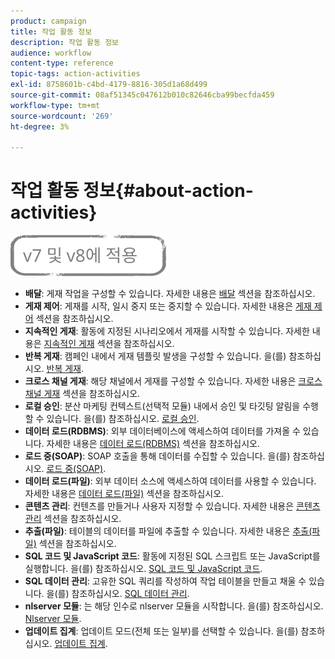 ```yaml
---
product: campaign
title: 작업 활동 정보
description: 작업 활동 정보
audience: workflow
content-type: reference
topic-tags: action-activities
exl-id: 8758601b-c4bd-4179-8816-305d1a68d499
source-git-commit: 08af51345c047612b010c82646cba99becfda459
workflow-type: tm+mt
source-wordcount: '269'
ht-degree: 3%

---
```


# 작업 활동 정보{#about-action-activities}

![](../../assets/common.svg)

* **배달**: 게재 작업을 구성할 수 있습니다. 자세한 내용은 [배달](delivery.md) 섹션을 참조하십시오.
* **게재 제어**: 게재를 시작, 일시 중지 또는 중지할 수 있습니다. 자세한 내용은 [게재 제어](delivery-control.md) 섹션을 참조하십시오.
* **지속적인 게재**: 활동에 지정된 시나리오에서 게재를 시작할 수 있습니다. 자세한 내용은 [지속적인 게재](continuous-delivery.md) 섹션을 참조하십시오.
* **반복 게재**: 캠페인 내에서 게재 템플릿 발생을 구성할 수 있습니다. 을(를) 참조하십시오. [반복 게재](recurring-delivery.md).
* **크로스 채널 게재**: 해당 채널에서 게재를 구성할 수 있습니다. 자세한 내용은 [크로스 채널 게재](cross-channel-deliveries.md) 섹션을 참조하십시오.
* **로컬 승인**: 분산 마케팅 컨텍스트(선택적 모듈) 내에서 승인 및 타깃팅 알림을 수행할 수 있습니다. 을(를) 참조하십시오. [로컬 승인](local-approval.md).
* **데이터 로드(RDBMS)**: 외부 데이터베이스에 액세스하여 데이터를 가져올 수 있습니다. 자세한 내용은 [데이터 로드(RDBMS)](data-loading--rdbms-.md) 섹션을 참조하십시오.
* **로드 중(SOAP)**: SOAP 호출을 통해 데이터를 수집할 수 있습니다. 을(를) 참조하십시오. [로드 중(SOAP)](loading--soap-.md).
* **데이터 로드(파일)**: 외부 데이터 소스에 액세스하여 데이터를 사용할 수 있습니다. 자세한 내용은 [데이터 로드(파일)](data-loading--file-.md) 섹션을 참조하십시오.
* **콘텐츠 관리**: 컨텐츠를 만들거나 사용자 지정할 수 있습니다. 자세한 내용은 [콘텐츠 관리](content-management.md) 섹션을 참조하십시오.
* **추출(파일)**: 테이블의 데이터를 파일에 추출할 수 있습니다. 자세한 내용은 [추출(파일)](extraction--file-.md) 섹션을 참조하십시오.
* **SQL 코드 및 JavaScript 코드**: 활동에 지정된 SQL 스크립트 또는 JavaScript를 실행합니다. 을(를) 참조하십시오. [SQL 코드 및 JavaScript 코드](sql-code-and-javascript-code.md).
* **SQL 데이터 관리**: 고유한 SQL 쿼리를 작성하여 작업 테이블을 만들고 채울 수 있습니다. 을(를) 참조하십시오. [SQL 데이터 관리](sql-data-management.md).
* **nlserver 모듈**: 는 해당 인수로 nlserver 모듈을 시작합니다. 을(를) 참조하십시오. [Nlserver 모듈](nlserver-module.md).
* **업데이트 집계**: 업데이트 모드(전체 또는 일부)를 선택할 수 있습니다. 을(를) 참조하십시오. [업데이트 집계](update-aggregate.md).
